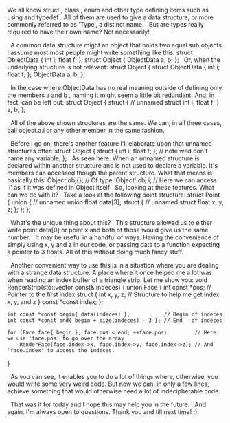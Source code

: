 We all know  struct ,  class ,  enum  and other type defining items such as  using  and  typedef . All of them are used to give a data structure, or more commonly referred to as 'Type', a distinct name.
‎   ‎   But are types really required to have their own name?  Not necessarily!

‎   ‎   A common data structure might an object that holds two equal sub objects. I assume most most people might write something like this:
struct ObjectData {
    int   i;
    float f;
};
struct Object {
    ObjectData a, b;
};
‎   ‎   Or, when the underlying structure is not relevant:
struct Object {
    struct ObjectData {
        int   i;
        float f;
    };
    ObjectData a, b;
};

‎   ‎   In the case where  ObjectData  has no real meaning outside of defining only the members  a  and  b , naming it might seem a little bit redundant. And, in fact, can be left out:
struct Object {
    struct {     // unnamed struct
        int   i;
        float f;
    } a, b;
};

‎   ‎   All of the above shown structures are the same. We can, in all three cases, call  object.a.i  or any other member in the same fashion.

‎   ‎   Before I go on, there's another feature I'll elaborate upon that unnamed structures offer:
struct Object {
    struct {
        int   i;
        float f;
    };           // note wed don't name any variable;
};
‎   ‎   As seen here. When an unnamed structure is declared within another structure and is not used to declare a variable. It's members can accessed though the parent structure. What that means is basically this:
Object obj{};    // Of type 'Object'
obj.i;           // Here we can access 'i' as if it was defined in Object itself
‎
   ‎   So, looking at these features. What can we do with it?
‎   ‎   Take a look at the following point structure:
struct Point {
    union {                 // unnamed union
        float data[3];
        struct {            // unnamed struct
            float x, y, z;
        };
    };
};

‎   ‎   What's the unique thing about this?
‎   ‎   This structure allowed us to either write  point.data[0]  or  point.x  and both of those would give us the same number.
‎   ‎   It may be useful in a handful of ways. Having the convenience of simply using x, y and z in our code, or passing data to a function expecting a pointer to 3 floats. All of this without doing much fancy stuff.

‎   ‎   Another convenient way to use this is in a situation where you are dealing with a strange data structure. A place where it once helped me a lot was when reading an index buffer of a triangle strip. Let me show you:
void RenderStrip(std::vector<int> const& indeces)
{
    union Face {
        int const *pos;        // Pointer to the first index
        struct {
            int x, y, z;       // Structure to help me get index x, y, and z
        } const *const index;
    };

    int const *const begin{ data(indeces) };           // Begin of indeces
    int const *const end{ begin + size(indeces) - 3 }; // End   of indeces

    for (Face face{ begin }; face.pos < end; ++face.pos)         // Here we use 'face.pos' to go over the array
        RenderFace(face.index->x, face.index->y, face.index->z); // And 'face.index' to access the indeces.
}

‎   ‎   As you can see, it enables you to do a lot of things where, otherwise, you would write some very weird code. But now we can, in only a few lines, achieve something that would otherwise need a lot of indecipherable code.

‎   ‎   That was it for today and I hope this may help you in the future.
‎   ‎   And again. I'm always open to questions. Thank you and till next time! :)
